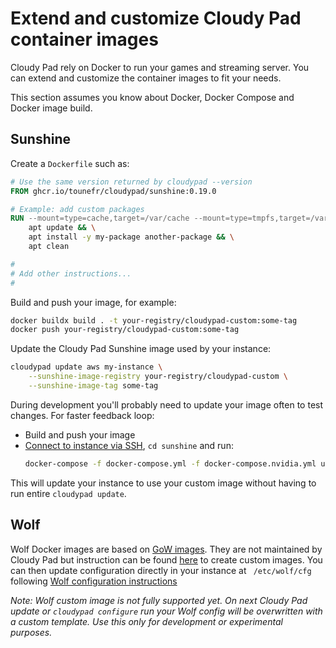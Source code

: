 # Extend and customize Cloudy Pad container images

Cloudy Pad rely on Docker to run your games and streaming server. You can extend and customize the container images to fit your needs.

This section assumes you know about Docker, Docker Compose and Docker image build.

## Sunshine

Create a `Dockerfile` such as:

```Dockerfile
# Use the same version returned by cloudypad --version
FROM ghcr.io/tounefr/cloudypad/sunshine:0.19.0

# Example: add custom packages
RUN --mount=type=cache,target=/var/cache --mount=type=tmpfs,target=/var/log \
    apt update && \
    apt install -y my-package another-package && \
    apt clean

#
# Add other instructions...
#
```

Build and push your image, for example:

```sh
docker buildx build . -t your-registry/cloudypad-custom:some-tag
docker push your-registry/cloudypad-custom:some-tag
```

Update the Cloudy Pad Sunshine image used by your instance:

```sh
cloudypad update aws my-instance \
    --sunshine-image-registry your-registry/cloudypad-custom \
    --sunshine-image-tag some-tag
```

During development you'll probably need to update your image often to test changes. For faster feedback loop:
- Build and push your image
- [Connect to instance via SSH](../usage/ssh.md), `cd sunshine` and run:
  ```sh
  docker-compose -f docker-compose.yml -f docker-compose.nvidia.yml up -d --pull always
  ```

This will update your instance to use your custom image without having to run entire `cloudypad update`.

## Wolf

Wolf Docker images are based on [GoW images](https://github.com/games-on-whales/gow). They are not maintained by Cloudy Pad but instruction can be found [here](https://games-on-whales.github.io/wolf/stable/apps/index.html#_build_your_own) to create custom images. You can then update configuration directly in your instance at ` /etc/wolf/cfg` following [Wolf configuration instructions](https://games-on-whales.github.io/wolf/stable/user/configuration.html)

_Note: Wolf custom image is not fully supported yet. On next Cloudy Pad update or `cloudypad configure` run your Wolf config will be overwritten with a custom template. Use this only for development or experimental purposes._